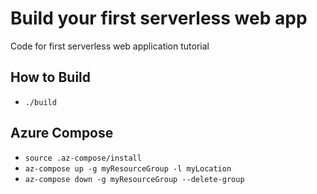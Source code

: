 # Build your first serverless web app

Code for first serverless web application tutorial

## How to Build
- `./build`

## Azure Compose
- `source .az-compose/install`
- `az-compose up -g myResourceGroup -l myLocation`
- `az-compose down -g myResourceGroup --delete-group`
